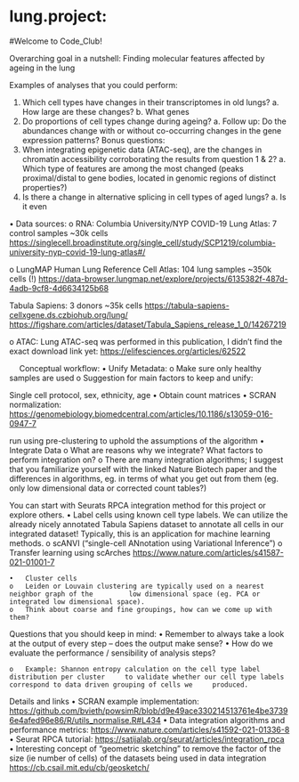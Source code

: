 # lung.project:

#Welcome to Code_Club!

Overarching goal in a nutshell:
Finding molecular features affected by ageing in the lung

Examples of analyses that you could perform:
1.	Which cell types have changes in their transcriptomes in old lungs?
a.	How large are these changes?
b.	What genes 
2.	Do proportions of cell types change during ageing?
a.	Follow up: Do the abundances change with or without co-occurring changes in the gene expression patterns?
Bonus questions:
3.	When integrating epigenetic data (ATAC-seq), are the changes in chromatin accessibility corroborating the results from question 1 & 2?
a.	Which type of features are among the most changed (peaks proximal/distal to gene bodies, located in genomic regions of distinct properties?)
4.	Is there a change in alternative splicing in cell types of aged lungs?
a.	Is it even 


•	Data sources:
o	 RNA: Columbia University/NYP COVID-19 Lung Atlas: 7 control samples ~30k cells
https://singlecell.broadinstitute.org/single_cell/study/SCP1219/columbia-university-nyp-covid-19-lung-atlas#/

o	 LungMAP Human Lung Reference Cell Atlas: 104 lung samples ~350k cells (!)
https://data-browser.lungmap.net/explore/projects/6135382f-487d-4adb-9cf8-4d6634125b68 

Tabula Sapiens: 3 donors ~35k cells
https://tabula-sapiens-cellxgene.ds.czbiohub.org/lung/
https://figshare.com/articles/dataset/Tabula_Sapiens_release_1_0/14267219

o	ATAC:
Lung ATAC-seq was performed in this publication, I didn’t find the exact download link yet:
https://elifesciences.org/articles/62522

 
Conceptual workflow:
•	Unify Metadata:
  o	Make sure only healthy samples are used
  o	Suggestion for main factors to keep and unify: 

Single cell protocol, sex, ethnicity, age
  •	Obtain count matrices
  •	SCRAN normalization: https://genomebiology.biomedcentral.com/articles/10.1186/s13059-016-0947-7

run using pre-clustering to uphold the assumptions of the algorithm
  •	Integrate Data
    o	What are reasons why we integrate? What factors to perform integration on?
    o	There are many integration algorithms; I suggest that you familiarize yourself with       the linked Nature Biotech paper and the differences in algorithms, eg. in terms of what     you get out from them (eg. only low dimensional data or corrected count tables?)

You can start with Seurats RPCA integration method for this project or explore others.
    •	Label cells using known cell type labels. We can utilize the already nicely annotated     Tabula Sapiens dataset to annotate all cells in our integrated dataset! Typically, this     is an application for machine learning methods.
    o	scANVI (“single-cell ANnotation using Variational Inference”)
    o	Transfer learning using scArches https://www.nature.com/articles/s41587-021-01001-7
    
    •	Cluster cells
    o	Leiden or Louvain clustering are typically used on a nearest neighbor graph of the         low dimensional space (eg. PCA or integrated low dimensional space).
    o	Think about coarse and fine groupings, how can we come up with them?

Questions that you should keep in mind:
    •	Remember to always take a look at the output of every step – does the output make         sense?
    •	How do we evaluate the performance / sensibility of analysis steps?

    o	Example: Shannon entropy calculation on the cell type label distribution per cluster     to validate whether our cell type labels correspond to data driven grouping of cells we     produced.

Details and links
•	SCRAN example implementation: https://github.com/bvieth/powsimR/blob/d9e49ace330214513761e4be37396e4afed96e86/R/utils_normalise.R#L434
•	Data integration algorithms and performance metrics: https://www.nature.com/articles/s41592-021-01336-8
•	Seurat RPCA tutorial:
https://satijalab.org/seurat/articles/integration_rpca
•	Interesting concept of “geometric sketching” to remove the factor of the size (ie number of cells) of the datasets being used in data integration https://cb.csail.mit.edu/cb/geosketch/
